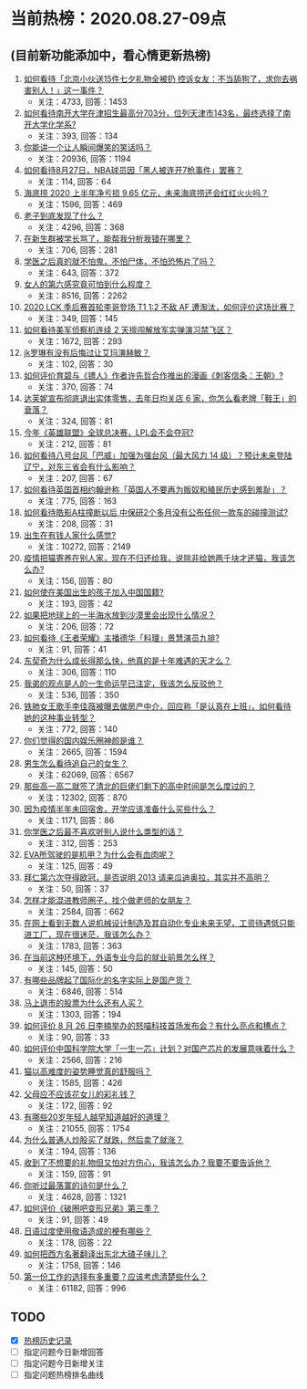 # 当前热榜：2020.08.27-09点
## (目前新功能添加中，看心情更新热榜)
1. [如何看待「北京小伙送15件七夕礼物全被扔 控诉女友：不当舔狗了，求你去祸害别人！」这一事件？](https://www.zhihu.com/question/417505805)
    * 关注：4733, 回答：1453
2. [如何看待南开大学在津招生最高分703分，位列天津市143名，最终选择了南开大学化学系?](https://www.zhihu.com/question/416152502)
    * 关注：393, 回答：134
3. [你能讲一个让人瞬间爆笑的笑话吗？](https://www.zhihu.com/question/343308014)
    * 关注：20936, 回答：1194
4. [如何看待8月27日，NBA球员因「黑人被连开7枪事件」罢赛？](https://www.zhihu.com/question/417781089)
    * 关注：114, 回答：64
5. [海底捞 2020 上半年净亏损 9.65 亿元，未来海底捞还会红红火火吗？](https://www.zhihu.com/question/417611868)
    * 关注：1596, 回答：469
6. [老子到底发现了什么？](https://www.zhihu.com/question/313095458)
    * 关注：4296, 回答：368
7. [在新生群被学长骂了，能帮我分析我错在哪里？](https://www.zhihu.com/question/415704144)
    * 关注：706, 回答：281
8. [学医之后真的就不怕鬼，不怕尸体，不怕恐怖片了吗？](https://www.zhihu.com/question/409800129)
    * 关注：643, 回答：372
9. [女人的第六感究竟可怕到什么程度？](https://www.zhihu.com/question/33311702)
    * 关注：8516, 回答：2262
10. [2020 LCK 季后赛首轮李哥登场 T1 1:2 不敌 AF 遭淘汰，如何评价这场比赛？](https://www.zhihu.com/question/417700177)
    * 关注：349, 回答：145
11. [如何看待美军侦察机连续 2 天擅闯解放军实弹演习禁飞区？](https://www.zhihu.com/question/417626788)
    * 关注：1672, 回答：293
12. [jk罗琳有没有后悔过让艾玛演赫敏？](https://www.zhihu.com/question/371777974)
    * 关注：102, 回答：30
13. [如何评价育碧与《镖人》作者许先哲合作推出的漫画《刺客信条：王朝》?](https://www.zhihu.com/question/410705357)
    * 关注：370, 回答：74
14. [达芙妮宣布彻底退出实体零售，去年日均关店 6 家，你怎么看老牌「鞋王」的衰落？](https://www.zhihu.com/question/417680914)
    * 关注：324, 回答：81
15. [今年《英雄联盟》全球总决赛，LPL会不会夺冠?](https://www.zhihu.com/question/415796838)
    * 关注：212, 回答：81
16. [如何看待八号台风「巴威」加强为强台风（最大风力 14 级）？预计未来登陆辽宁，对东三省会有什么影响？](https://www.zhihu.com/question/416873298)
    * 关注：207, 回答：67
17. [如何看待英国首相约翰逊称「英国人不要再为贩奴和殖民历史感到羞耻」？](https://www.zhihu.com/question/417644511)
    * 关注：775, 回答：163
18. [如何看待皓影A柱撞断以后,中保研2个多月没有公布任何一款车的碰撞测试?](https://www.zhihu.com/question/415365345)
    * 关注：208, 回答：31
19. [出生在有钱人家什么感觉?](https://www.zhihu.com/question/384673502)
    * 关注：10272, 回答：2149
20. [疫情把猫寄养在别人家，现在不归还给我，说除非给她两千块才还猫，我该怎么办?](https://www.zhihu.com/question/416964785)
    * 关注：156, 回答：80
21. [如何使在美国出生的孩子加入中国国籍?](https://www.zhihu.com/question/325140088)
    * 关注：193, 回答：42
22. [如果把地球上的一半海水放到沙漠里会出现什么情况？](https://www.zhihu.com/question/407781429)
    * 关注：206, 回答：72
23. [如何看待《王者荣耀》主播德华「料理」景慧演员九排?](https://www.zhihu.com/question/414878322)
    * 关注：91, 回答：41
24. [东契奇为什么成长得那么快，他真的是十年难遇的天才么？](https://www.zhihu.com/question/363541870)
    * 关注：306, 回答：110
25. [我弟的观点是人的一生命运早已注定，我该怎么反驳他？](https://www.zhihu.com/question/401784281)
    * 关注：536, 回答：350
26. [铁肺女王歌手李佳薇被曝去做房产中介，回应称「是认真在上班」，如何看待她的这种事业转型？](https://www.zhihu.com/question/417651591)
    * 关注：772, 回答：140
27. [你们觉得的国内娱乐圈神颜是谁？](https://www.zhihu.com/question/408628229)
    * 关注：2665, 回答：1594
28. [男生怎么看待追自己的女生？](https://www.zhihu.com/question/26416213)
    * 关注：62069, 回答：6567
29. [那些高一高二就签了清北的巨佬们剩下的高中时间是怎么度过的？](https://www.zhihu.com/question/266125796)
    * 关注：12302, 回答：870
30. [因为疫情半年未回宿舍，开学应该准备什么买些什么？](https://www.zhihu.com/question/413856349)
    * 关注：1171, 回答：86
31. [你学医之后最不喜欢听别人说什么类型的话？](https://www.zhihu.com/question/383856089)
    * 关注：312, 回答：253
32. [EVA所驾驶的是机甲？为什么会有血肉呢？](https://www.zhihu.com/question/416817275)
    * 关注：125, 回答：49
33. [拜仁第六次夺得欧冠，是否说明 2013 请来瓜迪奥拉，其实并不高明？](https://www.zhihu.com/question/417507594)
    * 关注：50, 回答：37
34. [怎样才能混进教师圈子，找个做老师的女朋友？](https://www.zhihu.com/question/355830835)
    * 关注：2584, 回答：662
35. [在网上看到无数人说机械设计制造及其自动化专业未来无望，工资待遇低只能进工厂，现在很迷茫，我该怎么办？](https://www.zhihu.com/question/408469662)
    * 关注：1783, 回答：363
36. [在当前这种环境下，外语专业今后的就业前景怎么样？](https://www.zhihu.com/question/417641601)
    * 关注：145, 回答：50
37. [有哪些品牌起了国际化的名字实际上是国产货？](https://www.zhihu.com/question/20081144)
    * 关注：6846, 回答：514
38. [马上退市的股票为什么还有人买？](https://www.zhihu.com/question/397967737)
    * 关注：1303, 回答：194
39. [如何评价 8 月 26 日李楠举办的怒喵科技首场发布会？有什么亮点和槽点？](https://www.zhihu.com/question/417603845)
    * 关注：90, 回答：33
40. [如何评价中国科学院大学「一生一芯」计划？对国产芯片的发展意味着什么？](https://www.zhihu.com/question/409298856)
    * 关注：2566, 回答：216
41. [猫以高难度的姿势睡觉真的舒服吗？](https://www.zhihu.com/question/406041144)
    * 关注：1585, 回答：426
42. [父母应不应该花女儿的彩礼钱？](https://www.zhihu.com/question/321081983)
    * 关注：172, 回答：92
43. [有哪些20岁年轻人越早知道越好的道理？](https://www.zhihu.com/question/312396548)
    * 关注：21055, 回答：1754
44. [为什么普通人炒股买了就跌，然后卖了就涨？](https://www.zhihu.com/question/414888829)
    * 关注：194, 回答：136
45. [收到了不想要的礼物但又怕对方伤心，我该怎么办？我要不要告诉他？](https://www.zhihu.com/question/413758913)
    * 关注：159, 回答：91
46. [你听过最落寞的诗句是什么？](https://www.zhihu.com/question/409065253)
    * 关注：4628, 回答：1321
47. [如何评价《破圈吧变形兄弟》第三季？](https://www.zhihu.com/question/417722486)
    * 关注：91, 回答：49
48. [日语过度使用敬语造成的梗有哪些？](https://www.zhihu.com/question/415564751)
    * 关注：178, 回答：22
49. [如何把西方名著翻译出东北大碴子味儿？](https://www.zhihu.com/question/404741975)
    * 关注：1758, 回答：146
50. [第一份工作的选择有多重要？应该考虑清楚些什么？](https://www.zhihu.com/question/20237863)
    * 关注：61182, 回答：996
## TODO
* [x] [热榜历史记录](hot_history/AllHot.md)
* [ ] 指定问题今日新增回答
* [ ] 指定问题今日新增关注
* [ ] 指定问题热榜排名曲线
